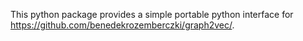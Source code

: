 This python package provides a simple portable python interface for https://github.com/benedekrozemberczki/graph2vec/.